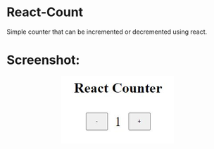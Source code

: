 # React-Count
Simple counter that can be incremented or decremented using react.

# Screenshot:

<p align="center">
  <img src="Screenshot/React-Count-Screenshot.JPG" />
</p>

#

